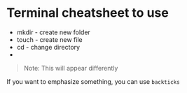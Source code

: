 # Terminal cheatsheet to use

* mkdir - create new folder
* touch - create new file
* cd - change directory
* 

> Note: This will appear differently

If you want to emphasize something, you can use `backticks`

```

```